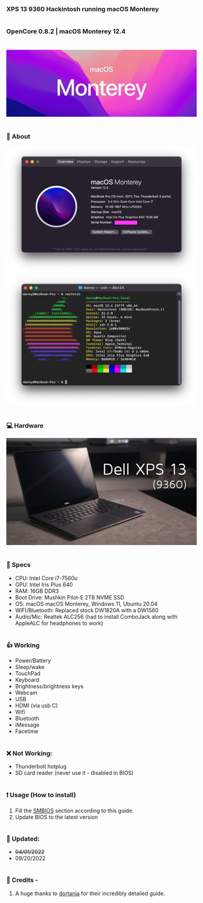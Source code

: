 ### XPS 13 9360 Hackintosh running macOS Monterey

#

### OpenCore 0.8.2 | macOS Monterey 12.4
#


![header](_resources/header.jpeg)
#

### 📸 About

![About](_resources/about_12.4.png)
![About](_resources/neofetch_12.4.png)
#

### 💻 Hardware

![Hardware](_resources/laptop.jpeg)
#

### 📃 Specs

* CPU: Intel Core i7-7560u
* GPU: Intel Iris Plus 640 
* RAM: 16GB DDR3
* Boot Drive: Mushkin Pilot-E 2TB NVME SSD
* OS: macOS macOS Monterey, Windows 11, Ubuntu 20.04
* WIFI/Bluetooth: Replaced stock DW1820A with a DW1560
* Audio/Mic: Realtek ALC256 (had to install ComboJack along with AppleALC for headphones to work)
#

### 👍 Working 
* Power/Battery
* Sleep/wake
* TouchPad
* Keyboard
* Brightness/brightness keys
* Webcam 
* USB 
* HDMI (via usb C)
* Wifi
* Bluetooth
* iMessage
* Facetime
#

### ❌ Not Working:
*  Thunderbolt hotplug 
*  SD card reader (never use it - disabled in BIOS)
#

### ❗️ Usage (How to install)

1. Fill the [SMBIOS](https://dortania.github.io/OpenCore-Install-Guide/config.plist/coffee-lake.html#platforminfo) section according to this guide. 
2. Update BIOS to the latest version
#

### 🔔 Updated:
* ~~04/01/2022~~
* 09/20/2022
#

### 🙏 Credits - 
  
 1. A huge thanks to [dortania](https://dortania.github.io/OpenCore-Install-Guide/) for their incredibly detailed guide.
